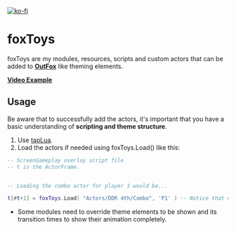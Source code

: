 [![ko-fi](https://ko-fi.com/img/githubbutton_sm.svg)](https://ko-fi.com/W7W32691S)

# foxToys

foxToys are my modules, resources, scripts and custom actors that can be added to **[OutFox](https://github.com/TeamRizu/OutFox)** like theming elements.

**[Video Example](https://youtu.be/XTOGAQQ7mzY)**

## Usage

Be aware that to successfully add the actors, it's important that you have a basic understanding of **scripting and theme structure**.

1. Use [tapLua](https://github.com/EngineMachiner/tapLua).
2. Load the actors if needed using foxToys.Load() like this:
```lua
-- ScreenGameplay overlay script file
-- t is the ActorFrame.


-- Loading the combo actor for player 1 would be...

t[#t+1] = foxToys.Load( "Actors/DDR 4th/Combo", 'P1' ) -- Notice that not all scripts need arguments.
```

- Some modules need to override theme elements to be shown and its transition times to show their animation completely.
